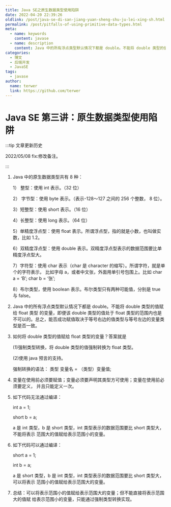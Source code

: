 ```yaml
---
title: Java SE之原生数据类型使用陷阱
date: 2022-04-20 22:39:26
oldlink: /post/java-se-di-san-jiang-yuan-sheng-shu-ju-lei-xing-sh.html
permalink: /post/pitfalls-of-using-primitive-data-types.html
meta:
  - name: keywords
    content: javase
  - name: description
    content: Java 中的所有浮点类型默认情况下都是 double。不能将 double 类型的值赋给 float 类型的变量，即便该 double 类型的值处于 float 类型的范围内也是不可以的。总之，能否成功赋值取决于等号右边的值类型与等号左边的变量类型是否一致。
categories:
  - 博文
  - 后端开发
  - JavaSE
tags:
  - javase
author: 
  name: terwer
  link: https://github.com/terwer
---
```

# Java SE 第三讲：原生数据类型使用陷阱

:::tip 文章更新历史

2022/05/08 fix:修改备注。

:::

1. Java 中的原生数据类型共有 8 种：     
   
   1） 整型：使用 int 表示。（32 位）       
   
   2） 字节型：使用 byte 表示。（表示-128～127 之间的 256 个整数， 8 位）。       
   
   3）短整型：使用 short 表示。（16 位）       
   
   4）长整型：使用 long 表示。（64 位）       
   
   5）单精度浮点型：使用 float 表示。所谓浮点型，指的就是小数，也叫做实数，比如 1.2。    
   
   6）双精度浮点型：使用 double 表示。双精度浮点型表示的数据范围要比单精度浮点型大。    
   
   7）字符型：使用 char 表示（char 是 character 的缩写）。所谓字符，就是单个的字符表示，
   比如字母 a，或者中文张，外面用单引号包围上。比如 char a = ‘B’; char b = ‘张’;     
   
   8）布尔类型，使用 boolean 表示。布尔类型只有两种可能值，分别是 true 与 false。


2. Java 中的所有浮点类型默认情况下都是 double。不能将 double 类型的值赋给 float 类型
   的变量，即便该 double 类型的值处于 float 类型的范围内也是不可以的。总之，能否成功赋值取决于等号右边的值类型与等号左边的变量类型是否一致。


3. 如何将 double 类型的值赋给 float 类型的变量？答案就是        
   
   (1)强制类型转换，将 double 类型的值强制转换为 float 类型。      
   
   (2)使用 java 预言的支持。               
   
   强制转换的语法： 类型 变量名 = （类型）变量值;


4. 变量在使用前必须要赋值；变量必须要声明其类型方可使用；变量在使用前必须要定义，
   并且只能定义一次。


5. 如下代码无法通过编译：     
   
   int a = 1;    
   
   short b = a;   
   
   a 是 int 类型，b 是 short 类型，int 类型表示的数据范围要比 short 类型大，不能将表示
   范围大的值赋给表示范围小的变量。


6. 如下代码可以通过编译：   
   
   short a = 1;     
   
   int b = a;     
   
   a 是 short 类型，b 是 int 类型，int 类型表示的数据范围要比 short 类型大，可以将表示
   范围小的值赋给表示范围大的变量。


7. 总结：可以将表示范围小的值赋给表示范围大的变量；但不能直接将表示范围大的值赋
   给表示范围小的变量，只能通过强制类型转换实现。

